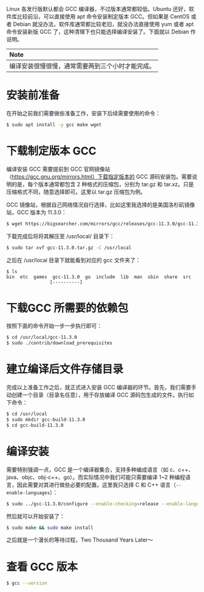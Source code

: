 Linux 各发行版默认都会 GCC 编译器，不过版本通常都较低。Ubuntu 还好，软件库比较前沿，可以直接使用 apt 命令安装制定版本 GCC。但如果是 CentOS 或者 Debian 就没办法，软件库通常都比较老旧，就没办法直接使用 yum 或者 apt 命令安装新版 GCC 了，这种清理下也只能选择编译安装了。下面就以 Debian 作说明。

|**Note**|
|:-------|
|编译安装很慢很慢，通常需要两到三个小时才能完成。|

# 安装前准备

在开始之前我们需要做些准备工作，安装下后续需要使用的命令：

```bash
$ sudo apt install -y gcc make wget
```


# 下载制定版本 GCC

编译安装 GCC 需要提前到 GCC 官网镜像站（https://gcc.gnu.org/mirrors.html）下载指定版本的 GCC 源码安装包。需要说明的是，每个版本通常都包含 2 种格式的压缩包，分别为 tar.gz 和 tar.xz。只是压缩格式不同，随意选择即可。这里以 tar.gz 压缩包为例。

GCC 镜像站，根据自己网络情况自行选择，比如这里我选择的是美国洛杉矶镜像站，GCC 版本为 11.3.0：

```bash
$ wget https://bigsearcher.com/mirrors/gcc/releases/gcc-11.3.0/gcc-11.3.0.tar.gz
```

下载完成后将将其解压至 /usr/local/ 目录下：

```bash
$ sudo tar xvf gcc-11.3.0.tar.gz -C /usr/local
```

之后在 /usr/local 目录下就能看到对应的 gcc 文件夹了：

```
$ ls
bin  etc  games  gcc-11.3.0  go  include  lib  man  sbin  share  src
                [----------]
```

# 下载GCC 所需要的依赖包

按照下面的命令开始一步一步执行即可：

```bash
$ cd /usr/local/gcc-11.3.0
$ sudo ./contrib/download_prerequisites
```

# 建立编译后文件存储目录

完成以上准备工作之后，就正式进入安装 GCC 编译器的环节。首先，我们需要手动创建一个目录（目录名任意），用于存放编译 GCC 源码包生成的文件。执行如下命令：

```bash
$ cd /usr/local
$ sudo mkdir gcc-build-11.3.0
$ cd gcc-build-11.3.0
```

#  编译安装

需要特别强调一点，GCC 是一个编译器集合，支持多种编成语言（如 c、c++、java、objc、obj-c++、go）。而实际情况中我们可能只需要编译 1~2 种编程语言，因此需要对其进行做些必要的配置。这里我只选择 C 和 C++ 语言（`--enable-languages`）：

```bash
$ sudo ../gcc-11.3.0/configure --enable-checking=release --enable-languages=c,c++ --disable-multilib
```

然后就可以开始安装了：

```bash
$ sudo make && sudo make install
```

之后就是一个漫长的等待过程，Two Thousand Years Later～

# 查看 GCC 版本

```bash
$ gcc --version
```